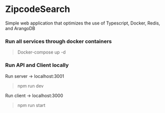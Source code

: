 # ZipcodeSearch
Simple web application that optimizes the use of Typescript, Docker, Redis, and ArangoDB

### Run all services through docker containers

> Docker-compose up -d

### Run API and Client locally
Run server -> localhost:3001
> npm run dev

Run client -> localhost:3000
> npm run start
